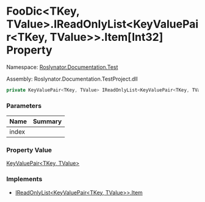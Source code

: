 # FooDic\<TKey, TValue>\.IReadOnlyList\<KeyValuePair\<TKey, TValue>>\.Item\[Int32\] Property

Namespace: [Roslynator.Documentation.Test](../../README.md)

Assembly: Roslynator\.Documentation\.TestProject\.dll

```csharp
private KeyValuePair<TKey, TValue> IReadOnlyList<KeyValuePair<TKey, TValue>>.Item[int index] { get; }
```

### Parameters

| Name | Summary |
| ---- | ------- |
| index | |

### Property Value

[KeyValuePair\<TKey, TValue>](https://docs.microsoft.com/en-us/dotnet/api/system.collections.generic.keyvaluepair-2)

### Implements

* [IReadOnlyList\<KeyValuePair\<TKey, TValue>>.Item](https://docs.microsoft.com/en-us/dotnet/api/system.collections.generic.ireadonlylist-1.item)
